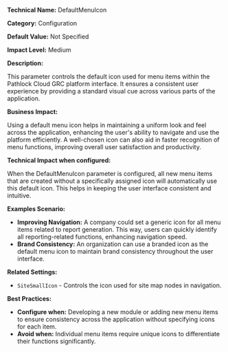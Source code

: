 **Technical Name:** DefaultMenuIcon

**Category:** Configuration

**Default Value:** Not Specified

**Impact Level:** Medium

**Description:**

This parameter controls the default icon used for menu items within the Pathlock Cloud GRC platform interface. It ensures a consistent user experience by providing a standard visual cue across various parts of the application.

**Business Impact:**

Using a default menu icon helps in maintaining a uniform look and feel across the application, enhancing the user's ability to navigate and use the platform efficiently. A well-chosen icon can also aid in faster recognition of menu functions, improving overall user satisfaction and productivity.

**Technical Impact when configured:**

When the DefaultMenuIcon parameter is configured, all new menu items that are created without a specifically assigned icon will automatically use this default icon. This helps in keeping the user interface consistent and intuitive.

**Examples Scenario:**

- **Improving Navigation:** A company could set a generic icon for all menu items related to report generation. This way, users can quickly identify all reporting-related functions, enhancing navigation speed.
- **Brand Consistency:** An organization can use a branded icon as the default menu icon to maintain brand consistency throughout the user interface. 

**Related Settings:**

- `SiteSmallIcon` - Controls the icon used for site map nodes in navigation.

**Best Practices:** 

- **Configure when:** Developing a new module or adding new menu items to ensure consistency across the application without specifying icons for each item.
- **Avoid when:** Individual menu items require unique icons to differentiate their functions significantly.